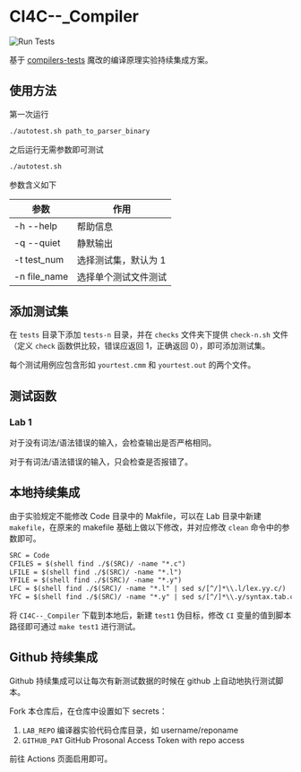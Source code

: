 # CI4C--\_Compiler

![Run Tests](https://github.com/zhengzangw/CI4C--_Compiler/workflows/Run%20Tests/badge.svg)

基于 [compilers-tests](https://github.com/massimodong/compilers-tests) 魔改的编译原理实验持续集成方案。

## 使用方法

第一次运行

```bash
./autotest.sh path_to_parser_binary
```

之后运行无需参数即可测试

```bash
./autotest.sh
```

参数含义如下

| 参数         | 作用                 |
| ------------ | -------------------- |
| -h --help    | 帮助信息             |
| -q --quiet   | 静默输出             |
| -t test_num  | 选择测试集，默认为 1 |
| -n file_name | 选择单个测试文件测试 |

## 添加测试集

在 `tests` 目录下添加 `tests-n` 目录，并在 `checks` 文件夹下提供 `check-n.sh` 文件（定义 `check` 函数供比较，错误应返回 1，正确返回 0），即可添加测试集。

每个测试用例应包含形如 `yourtest.cmm` 和 `yourtest.out` 的两个文件。

## 测试函数

### Lab 1

对于没有词法/语法错误的输入，会检查输出是否严格相同。

对于有词法/语法错误的输入，只会检查是否报错了。

## 本地持续集成

由于实验规定不能修改 Code 目录中的 Makfile，可以在 Lab 目录中新建 `makefile`，在原来的 makefile 基础上做以下修改，并对应修改 `clean` 命令中的参数即可。

```diff
SRC = Code
CFILES = $(shell find ./$(SRC)/ -name "*.c")
LFILE = $(shell find ./$(SRC)/ -name "*.l")
YFILE = $(shell find ./$(SRC)/ -name "*.y")
LFC = $(shell find ./$(SRC)/ -name "*.l" | sed s/[^/]*\\.l/lex.yy.c/)
YFC = $(shell find ./$(SRC)/ -name "*.y" | sed s/[^/]*\\.y/syntax.tab.c/)
```

将 `CI4C--_Compiler` 下载到本地后，新建 `test1` 伪目标，修改 `CI` 变量的值到脚本路径即可通过 `make test1` 进行测试。

## Github 持续集成

Github 持续集成可以让每次有新测试数据的时候在 github 上自动地执行测试脚本。

Fork 本仓库后，在仓库中设置如下 secrets：

1. `LAB_REPO` 编译器实验代码仓库目录，如 username/reponame
2. `GITHUB_PAT` GitHub Prosonal Access Token with repo access

前往 Actions 页面启用即可。
